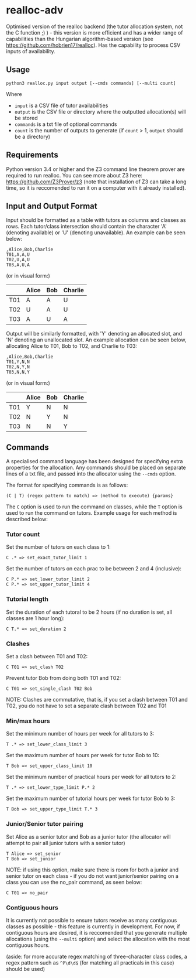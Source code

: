 # realloc-adv

Optimised version of the realloc backend (the tutor allocation system, not the C function ;) ) - this version is more efficient and has a wider range of capabilities than the Hungarian algorithm-based version (see https://github.com/hobrien17/realloc). Has the capability to process CSV inputs of availability.

## Usage

`python3 realloc.py input output [--cmds commands] [--multi count]`

Where
* `input` is a CSV file of tutor availabilities
* `output` is the CSV file or directory where the outputted allocation(s) will be stored
* `commands` is a txt file of optional commands
* `count` is the number of outputs to generate (if `count` > 1, `output` should be a directory)

## Requirements

Python version 3.4 or higher and the Z3 command line theorem prover are required to run realloc. You can see more about Z3 here: https://github.com/Z3Prover/z3 (note that installation of Z3 can take a long time, so it is reccomended to run it on a computer with it already installed).

## Input and Output Format

Input should be formatted as a table with tutors as columns and classes as rows. Each tutor/class intersection should contain the character 'A' (denoting available) or 'U' (denoting unavailable). An example can be seen below:

```
,Alice,Bob,Charlie
T01,A,A,U
T02,U,A,U
T03,A,U,A
```
(or in visual form:)

|     | Alice | Bob | Charlie |
|-----|-------|-----|---------|
| T01 | A     | A   | U       |
| T02 | U     | A   | U       |
| T03 | A     | U   | A       |

Output will be similarly formatted, with 'Y' denoting an allocated slot, and 'N' denoting an unallocated slot. An example allocation can be seen below, allocating Alice to T01, Bob to T02, and Charlie to T03:

```
,Alice,Bob,Charlie
T01,Y,N,N
T02,N,Y,N
T03,N,N,Y
```
(or in visual form:)

|     | Alice | Bob | Charlie |
|-----|-------|-----|---------|
| T01 | Y     | N   | N       |
| T02 | N     | Y   | N       |
| T03 | N     | N   | Y       |

## Commands

A specialised command language has been designed for specifying extra properties for the allocation. Any commands should be placed on separate lines of a txt file, and passed into the allocator using the `--cmds` option.

The format for specifying commands is as follows:

`(C | T) (regex pattern to match) => (method to execute) {params}`

The `C` option is used to run the command on classes, while the `T` option is used to run the command on tutors. Example usage for each method is described below:

### Tutor count

Set the number of tutors on each class to 1:

```
C .* => set_exact_tutor_limit 1
```

Set the number of tutors on each prac to be between 2 and 4 (inclusive):

```
C P.* => set_lower_tutor_limit 2
C P.* => set_upper_tutor_limit 4
```

### Tutorial length

Set the duration of each tutoral to be 2 hours (if no duration is set, all classes are 1 hour long):

```
C T.* => set_duration 2
```

### Clashes

Set a clash between T01 and T02:

```
C T01 => set_clash T02
```

Prevent tutor Bob from doing both T01 and T02:

```
C T01 => set_single_clash T02 Bob
```

NOTE: Clashes are commutative, that is, if you set a clash between T01 and T02, you do not have to set a separate clash between T02 and T01

### Min/max hours

Set the minimum number of hours per week for all tutors to 3:

```
T .* => set_lower_class_limit 3
```

Set the maximum number of hours per week for tutor Bob to 10:

```
T Bob => set_upper_class_limit 10
```

Set the minimum number of practical hours per week for all tutors to 2:

```
T .* => set_lower_type_limit P.* 2
```

Set the maximum number of tutorial hours per week for tutor Bob to 3:

```
T Bob => set_upper_type_limit T.* 3
```

### Junior/Senior tutor pairing

Set Alice as a senior tutor and Bob as a junior tutor (the allocator will attempt to pair all junior tutors with a senior tutor)

```
T Alice => set_senior
T Bob => set_junior
```

NOTE: if using this option, make sure there is room for both a junior and senior tutor on each class - if you do not want junior/senior pairing on a class you can use the no_pair command, as seen below:

```
C T01 => no_pair
```

### Contiguous hours

It is currently not possible to ensure tutors receive as many contiguous classes as possible - this feature is currently in development. For now, if contiguous hours are desired, it is reccomended that you generate multiple allocations (using the `--multi` option) and select the allocation with the most contiguous hours.


(aside: for more accurate regex matching of three-character class codes, a regex pattern such as `^P\d\d$` (for matching all practicals in this case) should be used)
